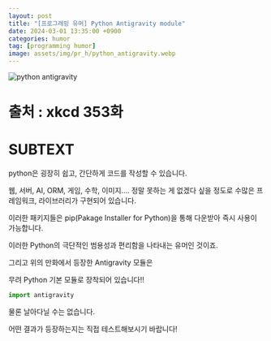 ```yaml
---
layout: post
title: "[프로그래밍 유머] Python Antigravity module"
date: 2024-03-01 13:35:00 +0900
categories: humor
tag: [programming humor]
image: assets/img/pr_h/python_antigravity.webp
---
```


![python antigravity](pr_h/python_antigravity.webp)

# 출처 : xkcd 353화

# SUBTEXT

python은 굉장히 쉽고, 간단하게 코드를 작성할 수 있습니다.

웹, 서버, AI, ORM, 게임, 수학, 이미지.... 정말 못하는 게 없겠다 싶을 정도로 수많은 프레임워크, 라이브러리가 구현되어 있습니다.

이러한 패키지들은 pip(Pakage Installer for Python)을 통해 다운받아 즉시 사용이 가능합니다.

이러한 Python의 극단적인 범용성과 편리함을 나타내는 유머인 것이죠.

그리고 위의 만화에서 등장한 Antigravity 모듈은

무려 Python 기본 모듈로 장착되어 있습니다!!

```python
import antigravity
```

물론 날아다닐 수는 없습니다.

어떤 결과가 등장하는지는 직접 테스트해보시기 바랍니다!